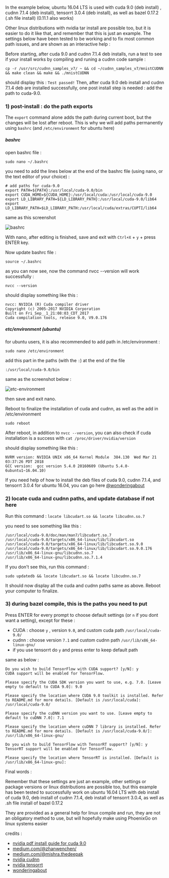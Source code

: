 In the example below, ubuntu 16.04 LTS is used with cuda 9.0 (deb install) ,
cudnn 7.1.4 (deb install), tensorrt 3.0.4 (deb install), as well as bazel 0.17.2 (.sh file install) (0.11.1 also works)

Other linux distributions with nvidia tar install are possible too, but it is easier to do it like that, and remember that this is just an example. The settings below have been tested to be working and to fix most common path issues, and
are shown as an interactive help :

Before starting, after cuda 9.0 and cudnn 7.1.4 deb installs, run a test to see if your install works by compiling and runing a cudnn code sample :

```
cp -r /usr/src/cudnn_samples_v7/ ~ && cd ~/cudnn_samples_v7/mnistCUDNN && make clean && make && ./mnistCUDNN
```

should display this : `Test passed!`
Then, after cuda 9.0 deb install and cudnn 7.1.4 deb are installed successfully, one post install step is needed : add the path to cuda-9.0.

### 1) post-install : do the path exports

The `export` command alone adds the path during current boot, but the changes will be lost after reboot.
This is why we will add paths permanently using `bashrc` (and `/etc/environment` for ubuntu here)

##### bashrc

open bashrc file :

`sudo nano ~/.bashrc`

you need to add the lines below at the end of the bashrc file (using nano, or the text editor of your choice) :

```
# add paths for cuda-9.0
export PATH=${PATH}:/usr/local/cuda-9.0/bin
export CUDA_HOME=${CUDA_HOME}:/usr/local/cuda:/usr/local/cuda-9.0
export LD_LIBRARY_PATH=${LD_LIBRARY_PATH}:/usr/local/cuda-9.0/lib64
export LD_LIBRARY_PATH=$LD_LIBRARY_PATH:/usr/local/cuda/extras/CUPTI/lib64
```

same as this screenshot

![bashrc](https://raw.githubusercontent.com/wonderingabout/nvidia-archives/master/nano-bashrc.png)

With nano, after editing is finished, save and exit with `Ctrl+X` + `y` + press ENTER key.

Now update bashrc file :

`source ~/.bashrc`

as you can now see, now the command nvcc --version will work successfully : 

`nvcc --version`

should display something like this : 

```
nvcc: NVIDIA (R) Cuda compiler driver
Copyright (c) 2005-2017 NVIDIA Corporation
Built on Fri_Sep__1_21:08:03_CDT_2017
Cuda compilation tools, release 9.0, V9.0.176
```

##### etc/environment (ubuntu)

for ubuntu users, it is also recommended to add path in /etc/environment :

`sudo nano /etc/environment`

add this part in the paths (with the `:`) at the end of the file

`:/usr/local/cuda-9.0/bin`

same as the screenshot below :

![etc-environment](https://github.com/wonderingabout/nvidia-archives/blob/master/nano-etc-environment.png)

then save and exit nano.

Reboot to finalize the installation of cuda and cudnn, as well as the add in /etc/environment

`sudo reboot`

After reboot, in addition to `nvcc --version`, you can also check if cuda installation is a success with `cat /proc/driver/nvidia/version`

should display something like this :

```
NVRM version: NVIDIA UNIX x86_64 Kernel Module  384.130  Wed Mar 21 03:37:26 PDT 2018
GCC version:  gcc version 5.4.0 20160609 (Ubuntu 5.4.0-6ubuntu1~16.04.10)
```

If you need help of how to install the deb files of cuda 9.0, cudnn 7.1.4, and tensorrt 3.0.4 for ubuntu 16.04, you can go here [@wonderingabout](https://github.com/wonderingabout/nvidia-archives)

### 2) locate cuda and cudnn paths, and update database if not here

Run this command : `locate libcudart.so && locate libcudnn.so.7`

you need to see something like this : 

```
/usr/local/cuda-9.0/doc/man/man7/libcudart.so.7
/usr/local/cuda-9.0/targets/x86_64-linux/lib/libcudart.so
/usr/local/cuda-9.0/targets/x86_64-linux/lib/libcudart.so.9.0
/usr/local/cuda-9.0/targets/x86_64-linux/lib/libcudart.so.9.0.176
/usr/lib/x86_64-linux-gnu/libcudnn.so.7
/usr/lib/x86_64-linux-gnu/libcudnn.so.7.1.4
```
If you don't see this, run this command : 

`sudo updatedb && locate libcudart.so && locate libcudnn.so.7`

It should now display all the cuda and cudnn paths same as above.
Reboot your computer to finalize.

### 3) during bazel compile, this is the paths you need to put

Press ENTER for every prompt to choose default settings (or `n` if you dont want a setting), except for these : 

- CUDA : choose `y` , version `9.0`, and custom cuda path `/usr/local/cuda-9.0/`
- cudnn : choose version `7.1` and custom cudnn path `/usr/lib/x86_64-linux-gnu/`
- if you use tensorrt do `y` and press enter to keep default path

same as below :

```
Do you wish to build TensorFlow with CUDA support? [y/N]: y 
CUDA support will be enabled for TensorFlow.

Please specify the CUDA SDK version you want to use, e.g. 7.0. [Leave empty to default to CUDA 9.0]: 9.0

Please specify the location where CUDA 9.0 toolkit is installed. Refer to README.md for more details. [Default is /usr/local/cuda]: /usr/local/cuda-9.0/

Please specify the cuDNN version you want to use. [Leave empty to default to cuDNN 7.0]: 7.1

Please specify the location where cuDNN 7 library is installed. Refer to README.md for more details. [Default is /usr/local/cuda-9.0/]: /usr/lib/x86_64-linux-gnu/

Do you wish to build TensorFlow with TensorRT support? [y/N]: y
TensorRT support will be enabled for TensorFlow.

Please specify the location where TensorRT is installed. [Default is /usr/lib/x86_64-linux-gnu]:
```

Final words :

Remember that these settings are just an example, other settings or package versions or linux distributions are possible too, but this example has been tested to successfully work on ubuntu 16.04 LTS with deb install of cuda 9.0, deb install of cudnn 7.1.4, deb install of tensorrt 3.0.4, as well as .sh file install of bazel 0.17.2

They are provided as a general help for linux compile and run, they are not an obligatory method to use, but will hopefully make using PhoenixGo on linux systems easier

credits : 
- [nvidia pdf install guide for cuda 9.0](http://developer.download.nvidia.com/compute/cuda/9.0/Prod/docs/sidebar/CUDA_Installation_Guide_Linux.pdf)
- [medium.com/@zhanwenchen/](https://medium.com/@zhanwenchen/install-cuda-and-cudnn-for-tensorflow-gpu-on-ubuntu-79306e4ac04e)
- [medium.com/@mishra.thedeepak](https://medium.com/@mishra.thedeepak/cuda-and-cudnn-installation-for-tensorflow-gpu-79beebb356d2)
- [nvidia cudnn](https://developer.nvidia.com/rdp/cudnn-archive)
- [nvidia tensorrt](https://developer.nvidia.com/nvidia-tensorrt3-download)
- [wonderingabout](https://github.com/wonderingabout/nvidia-archives)
